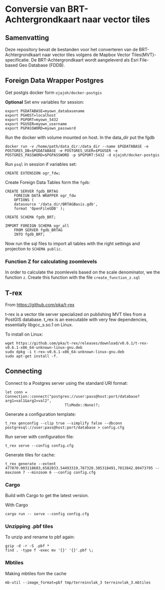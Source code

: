 # Conversie van BRT-Achtergrondkaart naar vector tiles

## Samenvatting

Deze repository bevat de bestanden voor het converteren van de BRT-Achtergrondkaart naar vector tiles volgens de Mapbox Vector Tiles(MVT)-specificatie. De BRT-Achtergrondkaart wordt aangeleverd als Esri File-based Geo Database (FDDB).

## Foreign Data Wrapper Postgres

Get postgis docker form `ojajoh/docker-postgis`

**Optional** Set env variables for session:

  	export PGDATABASE=myown_databasename
    export PGHOST=localhost
    export PGPORT=myown_5432
    export PGUSER=myown_username
    export PGPASSWORD=myown_password

Run the docker with volume mounted on host. In the data_dir put the fgdb

	docker run -v /home/path/data_dir:/data_dir --name $PGDATABASE -e POSTGRES_DB=$PGDATABASE -e POSTGRES_USER=$PGUSER -e POSTGRES_PASSWORD=$PGPASSWORD -p $PGPORT:5432 -d ojajoh/docker-postgis

Run `psql` in session if variables set:

	CREATE EXTENSION ogr_fdw;

Create Foreign Data Tables form the `fgdb`:

	CREATE SERVER fgdb_BRTAG
		FOREIGN DATA WRAPPER ogr_fdw
		OPTIONS (
		datasource '/data_dir/BRTAGBasis.gdb',
		format 'OpenFileGDB' );

	CREATE SCHEMA fgdb_BRT;

	IMPORT FOREIGN SCHEMA ogr_all
	    FROM SERVER fgdb_BRTAG
	    INTO fgdb_BRT;

Now run the sql files to import all tables with the right settings and projection to `SCHEMA public`.

### Function Z for calculating zoomlevels

In order to calculate the zoomlevels based on the scale denominator, we the function `z`. Create this function with the file `create_function_z.sql`

## T-rex
From https://github.com/pka/t-rex

t-rex is a vector tile server specialized on publishing MVT tiles from a PostGIS database. t_rex is an executable with very few dependencies, essentially libgcc_s.so.1 on Linux.

To install on Linux:

	wget https://github.com/pka/t-rex/releases/download/v0.6.1/t-rex-v0.6.1-x86_64-unknown-linux-gnu.deb
	sudo dpkg -i t-rex-v0.6.1-x86_64-unknown-linux-gnu.deb
	sudo apt-get install -f.

## Connecting
Connect to a Postgres server using the standard URI format:

	let conn = Connection::connect("postgres://user:pass@host:port/database?arg1=val1&arg2=val2",
                               TlsMode::None)?;

Generate a configuration template:

	t_rex genconfig --clip true --simplify false --dbconn postgresql://user:pass@host:port/database > config.cfg

Run server with configuration file:

	t_rex serve --config config.cfg

Generate tiles for cache:

	t_rex generate --extent 477070.003118603,6582033.54493319,787320.385318491,7013842.80473795 --maxzoom 7 --minzoom 6 --config config.cfg

### Cargo

Build with Cargo to get the latest version.

With Cargo

	cargo run -- serve --config config.cfg

### Unzipping .pbf tiles
To unzip and rename to pbf again:

	gzip -d -r -S .pbf *
	find . -type f -exec mv '{}' '{}'.pbf \;

### Mbtiles
Making mbtiles fom the cache

	mb-util --image_format=pbf tmp/terreinvlak_3 terreinvlak_3.mbtiles
